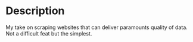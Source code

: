 # Description

My take on scraping websites that can deliver paramounts quality of data. Not a difficult feat but the simplest.
